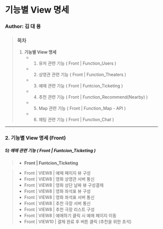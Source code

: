 # 기능별 View 명세

### Author: 김 대 용

> ### 목차
>
> 1. **기능별 View 명세**
>    - 1) 유저 관련 기능 ( Front | Function_Users )
>    - 2) 상영관 관련 기능 ( Front | Function_Theaters )
>    - 3) 예매 관련 기능 ( Front | Funtcion_Ticketing )
>    - 4) 추천 관련 기능 ( Front | Function_Recommend(Nearby) )
>    - 5) Map 관련 기능 ( Front | Function_Map - API )
>    - 6) 채팅 관련 기능 ( Front | Function_Chat )


<hr>

### 2. 기능별 View 명세 (Front)

##### 5) 예매 관련 기능 ( Front | Funtcion_Ticketing )


> - **Front | Funtcion_Ticketing**

> - Front | VIEW8 | 예매 페이지 뷰 구성
> - Front | VIEW8 | 영화 상영관 서버 통신
> - Front | VIEW8 | 영화 상단 날짜 뷰 구성결제
> - Front | VIEW8 | 영화 좌석표 뷰 구성
> - Front | VIEW8 | 영화 좌석표 서버 통신
> - Front | VIEW8 | 추천 극장 서버 통신
> - Front | VIEW8 | 추천 극장 리스트 구성
> - Front | VIEW8 | 예매하기 클릭 시 예매 페이지 이동
> - Front | VIEW10 | 결제 완료 후 버튼 클릭 (추천을 위한 초석)
